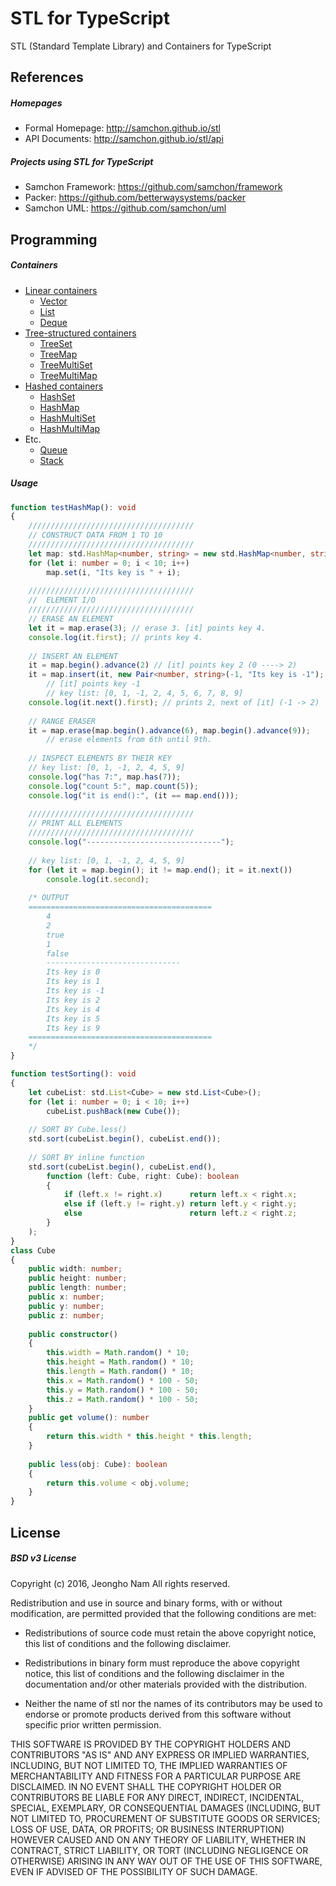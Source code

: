 ﻿STL for TypeScript
=========
STL (Standard Template Library) and Containers for TypeScript

## References
##### Homepages
- Formal Homepage: http://samchon.github.io/stl
- API Documents: http://samchon.github.io/stl/api

##### Projects using STL for TypeScript
- Samchon Framework: https://github.com/samchon/framework
- Packer: https://github.com/betterwaysystems/packer
- Samchon UML: https://github.com/samchon/uml

## Programming
##### Containers
- [Linear containers](http://samchon.github.io/stl/api/interfaces/std.base.container.ilinearcontainer.html)
    - [Vector](http://samchon.github.io/stl/api/classes/std.vector.html)
    - [List](http://samchon.github.io/stl/api/classes/std.list.html)
    - [Deque](http://samchon.github.io/stl/api/classes/std.deque.html)
- [Tree-structured containers](http://samchon.github.io/stl/api/classes/std.base.tree.rbtree.html)
    - [TreeSet](http://samchon.github.io/stl/api/classes/std.treeset.html)
    - [TreeMap](http://samchon.github.io/stl/api/classes/std.treemap.html)
    - [TreeMultiSet](http://samchon.github.io/stl/api/classes/std.treemultiset.html)
    - [TreeMultiMap](http://samchon.github.io/stl/api/classes/std.treemultimap.html)
- [Hashed containers](http://samchon.github.io/stl/api/classes/std.base.hash.hashbuckets.html)
    - [HashSet](http://samchon.github.io/stl/api/classes/std.hashset.html)
    - [HashMap](http://samchon.github.io/stl/api/classes/std.hashmap.html)
    - [HashMultiSet](http://samchon.github.io/stl/api/classes/std.hashmultiset.html)
    - [HashMultiMap](http://samchon.github.io/stl/api/classes/std.hashmultimap.html)
- Etc.
    - [Queue](http://samchon.github.io/stl/api/classes/std.queue.html)
    - [Stack](http://samchon.github.io/stl/api/classes/std.stack.html)

##### Usage
```typescript
function testHashMap(): void
{
    /////////////////////////////////////
    // CONSTRUCT DATA FROM 1 TO 10
    /////////////////////////////////////
    let map: std.HashMap<number, string> = new std.HashMap<number, string>();
    for (let i: number = 0; i < 10; i++)
        map.set(i, "Its key is " + i);
    
    /////////////////////////////////////
    //  ELEMENT I/O
    /////////////////////////////////////
    // ERASE AN ELEMENT
    let it = map.erase(3); // erase 3. [it] points key 4.
    console.log(it.first); // prints key 4.
    
    // INSERT AN ELEMENT
    it = map.begin().advance(2) // [it] points key 2 (0 ----> 2)
    it = map.insert(it, new Pair<number, string>(-1, "Its key is -1"); 
        // [it] points key -1
        // key list: [0, 1, -1, 2, 4, 5, 6, 7, 8, 9]
    console.log(it.next().first); // prints 2, next of [it] (-1 -> 2)
    
    // RANGE ERASER
    it = map.erase(map.begin().advance(6), map.begin().advance(9)); 
        // erase elements from 6th until 9th.
    
    // INSPECT ELEMENTS BY THEIR KEY
    // key list: [0, 1, -1, 2, 4, 5, 9]
    console.log("has 7:", map.has(7));
    console.log("count 5:", map.count(5));
    console.log("it is end():", (it == map.end()));
    
    /////////////////////////////////////
    // PRINT ALL ELEMENTS
    /////////////////////////////////////
    console.log("------------------------------");
    
    // key list: [0, 1, -1, 2, 4, 5, 9]
    for (let it = map.begin(); it != map.end(); it = it.next())
        console.log(it.second);
        
    /* OUTPUT
    =========================================
        4
        2
        true
        1
        false
        ------------------------------
        Its key is 0
        Its key is 1
        Its key is -1
        Its key is 2
        Its key is 4
        Its key is 5
        Its key is 9
    =========================================
    */
}
```

``` typescript
function testSorting(): void
{
    let cubeList: std.List<Cube> = new std.List<Cube>();
    for (let i: number = 0; i < 10; i++)
        cubeList.pushBack(new Cube());
        
    // SORT BY Cube.less()
    std.sort(cubeList.begin(), cubeList.end());
    
    // SORT BY inline function
    std.sort(cubeList.begin(), cubeList.end(),
        function (left: Cube, right: Cube): boolean
        {
            if (left.x != right.x)      return left.x < right.x;
            else if (left.y != right.y) return left.y < right.y;
            else                        return left.z < right.z;
        }
    );
}
class Cube
{
    public width: number;
    public height: number;
    public length: number;
    public x: number;
    public y: number;
    public z: number;
    
    public constructor()
    {
        this.width = Math.random() * 10;
        this.height = Math.random() * 10;
        this.length = Math.random() * 10;
        this.x = Math.random() * 100 - 50;
        this.y = Math.random() * 100 - 50;
        this.z = Math.random() * 100 - 50;
    }
    public get volume(): number
    {
        return this.width * this.height * this.length;
    }
    
    public less(obj: Cube): boolean
    {
        return this.volume < obj.volume;
    }
}
```

## License
##### BSD v3 License
Copyright (c) 2016, Jeongho Nam
All rights reserved.

Redistribution and use in source and binary forms, with or without
modification, are permitted provided that the following conditions are met:

* Redistributions of source code must retain the above copyright notice, this
  list of conditions and the following disclaimer.

* Redistributions in binary form must reproduce the above copyright notice,
  this list of conditions and the following disclaimer in the documentation
  and/or other materials provided with the distribution.

* Neither the name of stl nor the names of its
  contributors may be used to endorse or promote products derived from
  this software without specific prior written permission.

THIS SOFTWARE IS PROVIDED BY THE COPYRIGHT HOLDERS AND CONTRIBUTORS "AS IS"
AND ANY EXPRESS OR IMPLIED WARRANTIES, INCLUDING, BUT NOT LIMITED TO, THE
IMPLIED WARRANTIES OF MERCHANTABILITY AND FITNESS FOR A PARTICULAR PURPOSE ARE
DISCLAIMED. IN NO EVENT SHALL THE COPYRIGHT HOLDER OR CONTRIBUTORS BE LIABLE
FOR ANY DIRECT, INDIRECT, INCIDENTAL, SPECIAL, EXEMPLARY, OR CONSEQUENTIAL
DAMAGES (INCLUDING, BUT NOT LIMITED TO, PROCUREMENT OF SUBSTITUTE GOODS OR
SERVICES; LOSS OF USE, DATA, OR PROFITS; OR BUSINESS INTERRUPTION) HOWEVER
CAUSED AND ON ANY THEORY OF LIABILITY, WHETHER IN CONTRACT, STRICT LIABILITY,
OR TORT (INCLUDING NEGLIGENCE OR OTHERWISE) ARISING IN ANY WAY OUT OF THE USE
OF THIS SOFTWARE, EVEN IF ADVISED OF THE POSSIBILITY OF SUCH DAMAGE.
